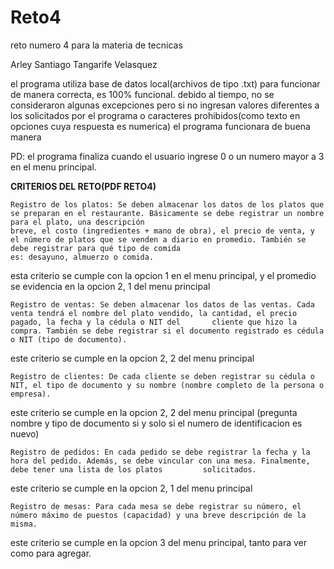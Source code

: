 # Reto4
reto numero 4 para la materia de tecnicas



Arley Santiago Tangarife Velasquez


el programa utiliza base de datos local(archivos de tipo .txt) para funcionar de manera correcta, es 100% funcional. debido al tiempo, no se consideraron algunas excepciones
pero si no ingresan valores diferentes a los solicitados por el programa o caracteres prohibidos(como texto en opciones cuya respuesta es numerica) el programa funcionara de buena manera

PD: el programa finaliza cuando el usuario  ingrese 0 o un numero mayor a 3 en el menu principal.


******CRITERIOS DEL RETO(PDF RETO4)******

    Registro de los platos: Se deben almacenar los datos de los platos que se preparan en el restaurante. Básicamente se debe registrar un nombre para el plato, una descripción
    breve, el costo (ingredientes + mano de obra), el precio de venta, y el número de platos que se venden a diario en promedio. También se debe registrar para qué tipo de comida 
    es: desayuno, almuerzo o comida.
esta criterio se cumple con la opcion 1 en el menu principal, y el promedio se evidencia en la opcion 2, 1 del menu principal

    Registro de ventas: Se deben almacenar los datos de las ventas. Cada venta tendrá el nombre del plato vendido, la cantidad, el precio pagado, la fecha y la cédula o NIT del       cliente que hizo la compra. También se debe registrar si el documento registrado es cédula o NIT (tipo de documento).
este criterio se cumple en la opcion 2, 2 del menu principal

    Registro de clientes: De cada cliente se deben registrar su cédula o NIT, el tipo de documento y su nombre (nombre completo de la persona o empresa).
este criterio se cumple en la opcion 2, 2 del menu principal (pregunta nombre y tipo de documento si y solo si el numero de identificacion es nuevo)

    Registro de pedidos: En cada pedido se debe registrar la fecha y la hora del pedido. Además, se debe vincular con una mesa. Finalmente, debe tener una lista de los platos         solicitados.
  este criterio se cumple en la opcion 2, 1 del menu principal
  
    Registro de mesas: Para cada mesa se debe registrar su número, el número máximo de puestos (capacidad) y una breve descripción de la misma.
este criterio se cumple en la opcion 3 del menu principal, tanto para ver como para agregar.  

